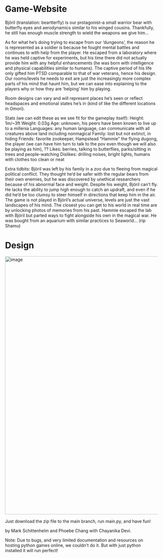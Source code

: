 # Game-Website
Björil (translation: beartterfly) is our protagonist–a small warrior bear with butterfly eyes and aerodynamics similar to his winged cousins. Thankfully, he still has enough muscle strength to wield the weapons we give him…

As for what he’s doing trying to escape from our ‘dungeons’, the reason he is represented as a soldier is because he fought mental battles and continues to with help from the player. He escaped from a laboratory where he was held captive for experiments, but his time there did not actually provide him with any helpful enhancements (he was born with intelligence and physical capabilities similar to humans). The captive period of his life only gifted him PTSD comparable to that of war veterans, hence his design. Our rooms/levels he needs to exit are just the increasingly more complex parts of his mind that haunt him, but we can ease into explaining to the players why or how they are ‘helping’ him by playing.

Room designs can vary and will represent places he’s seen or reflect headspaces and emotional states he’s in (kind of like the different locations in Omori).

Stats (we can edit these as we see fit for the gameplay itself):
Height: 1m/~3ft
Weight: 0.03g
Age: unknown, his peers have been known to live up to a millenia
Languages: any human language, can communicate with all creatures above land including nonmagical
Family: lost but not extinct, in hiding 
Friends: favorite zookeeper, Hampstead “Hammie” the flying dugong, the player (we can have him turn to talk to the pov even though we will also be playing as him), ??
Likes: berries, talking to butterflies, parks/sitting in trees and people-watching 
Dislikes: drilling noises, bright lights, humans with clothes too clean or neat

Extra tidbits:
Björil was left by his family in a zoo due to fleeing from magical political conflict. They thought he’d be safer with the regular bears from their own enemies, but he was discovered by unethical researchers because of his abnormal face and weight.
Despite his weight, Björil can’t fly. He lacks the ability to jump high enough to catch an updraft, and even if he did he’d be too clumsy to steer himself in directions that keep him in the air.
The game is not played in Björil’s actual universe, levels are just the vast landscapes of his mind. The closest you can get to his world in real time are by unlocking photos of memories from his past. 
Hammie escaped the lab with Björil but parted ways to fight alongside his own in the magical war. He was bought from an aquarium with similar practices to Seaworld… (rip Shamu)   

# Design
<img width="1670" height="848" alt="image" src="https://github.com/user-attachments/assets/3bcbbaec-bdcf-4790-85c4-2a5ff6411ef6" />

Just download the zip file to the main branch, run main.py, and have fun!

by Mark Schittenhelm and Phoebe Chang with Chayanika Devi.

Note: Due to bugs, and very limited documentation and resources on hosting python games online, we couldn't do it. But with just python installed it will run perfect!



